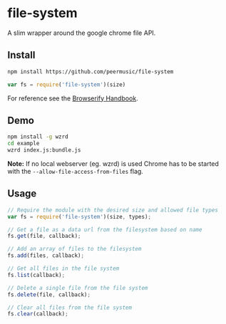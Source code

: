 # file-system

A slim wrapper around the google chrome file API.


## Install

```sh
npm install https://github.com/peermusic/file-system
```

```js
var fs = require('file-system')(size)
```

For reference see the [Browserify Handbook](https://github.com/substack/browserify-handbook#how-node_modules-works).

## Demo

```sh
npm install -g wzrd
cd example
wzrd index.js:bundle.js
```

**Note:** If no local webserver (eg. wzrd) is used Chrome has to be started with the `--allow-file-access-from-files` flag.

## Usage

```js
// Require the module with the desired size and allowed file types
var fs = require('file-system')(size, types);

// Get a file as a data url from the filesystem based on name
fs.get(file, callback);

// Add an array of files to the filesystem
fs.add(files, callback);

// Get all files in the file system
fs.list(callback);

// Delete a single file from the file system
fs.delete(file, callback);

// Clear all files from the file system
fs.clear(callback);
```
